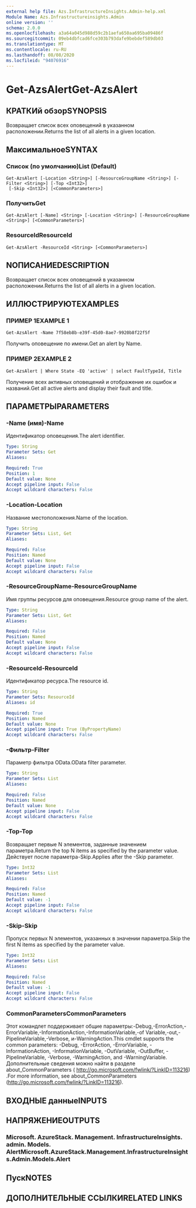 ```yaml
---
external help file: Azs.InfrastructureInsights.Admin-help.xml
Module Name: Azs.Infrastructureinsights.Admin
online version: ''
schema: 2.0.0
ms.openlocfilehash: a3a64a045d988d59c2b1aefa650aa695ba09486f
ms.sourcegitcommit: 09eb4dbfcad6fce303b793dafe9bebdef589db03
ms.translationtype: MT
ms.contentlocale: ru-RU
ms.lasthandoff: 08/08/2020
ms.locfileid: "94076916"
---
```

# <span data-ttu-id="78cbc-101">Get-AzsAlert</span><span class="sxs-lookup"><span data-stu-id="78cbc-101">Get-AzsAlert</span></span>

## <span data-ttu-id="78cbc-102">КРАТКИй обзор</span><span class="sxs-lookup"><span data-stu-id="78cbc-102">SYNOPSIS</span></span>
<span data-ttu-id="78cbc-103">Возвращает список всех оповещений в указанном расположении.</span><span class="sxs-lookup"><span data-stu-id="78cbc-103">Returns the list of all alerts in a given location.</span></span>

## <span data-ttu-id="78cbc-104">Максимальное</span><span class="sxs-lookup"><span data-stu-id="78cbc-104">SYNTAX</span></span>

### <span data-ttu-id="78cbc-105">Список (по умолчанию)</span><span class="sxs-lookup"><span data-stu-id="78cbc-105">List (Default)</span></span>
```
Get-AzsAlert [-Location <String>] [-ResourceGroupName <String>] [-Filter <String>] [-Top <Int32>]
 [-Skip <Int32>] [<CommonParameters>]
```

### <span data-ttu-id="78cbc-106">Получить</span><span class="sxs-lookup"><span data-stu-id="78cbc-106">Get</span></span>
```
Get-AzsAlert [-Name] <String> [-Location <String>] [-ResourceGroupName <String>] [<CommonParameters>]
```

### <span data-ttu-id="78cbc-107">ResourceId</span><span class="sxs-lookup"><span data-stu-id="78cbc-107">ResourceId</span></span>
```
Get-AzsAlert -ResourceId <String> [<CommonParameters>]
```

## <span data-ttu-id="78cbc-108">NОПИСАНИЕ</span><span class="sxs-lookup"><span data-stu-id="78cbc-108">DESCRIPTION</span></span>
<span data-ttu-id="78cbc-109">Возвращает список всех оповещений в указанном расположении.</span><span class="sxs-lookup"><span data-stu-id="78cbc-109">Returns the list of all alerts in a given location.</span></span>

## <span data-ttu-id="78cbc-110">ИЛЛЮСТРИРУЮТ</span><span class="sxs-lookup"><span data-stu-id="78cbc-110">EXAMPLES</span></span>

### <span data-ttu-id="78cbc-111">ПРИМЕР 1</span><span class="sxs-lookup"><span data-stu-id="78cbc-111">EXAMPLE 1</span></span>
```
Get-AzsAlert -Name 7f58eb8b-e39f-45d0-8ae7-9920b8f22f5f
```

<span data-ttu-id="78cbc-112">Получить оповещение по имени.</span><span class="sxs-lookup"><span data-stu-id="78cbc-112">Get an alert by Name.</span></span>

### <span data-ttu-id="78cbc-113">ПРИМЕР 2</span><span class="sxs-lookup"><span data-stu-id="78cbc-113">EXAMPLE 2</span></span>
```
Get-AzsAlert | Where State -EQ 'active' | select FaultTypeId, Title
```

<span data-ttu-id="78cbc-114">Получение всех активных оповещений и отображение их ошибок и названий.</span><span class="sxs-lookup"><span data-stu-id="78cbc-114">Get all active alerts and display their fault and title.</span></span>

## <span data-ttu-id="78cbc-115">ПАРАМЕТРЫ</span><span class="sxs-lookup"><span data-stu-id="78cbc-115">PARAMETERS</span></span>

### <span data-ttu-id="78cbc-116">-Name (имя)</span><span class="sxs-lookup"><span data-stu-id="78cbc-116">-Name</span></span>
<span data-ttu-id="78cbc-117">Идентификатор оповещения.</span><span class="sxs-lookup"><span data-stu-id="78cbc-117">The alert identifier.</span></span>

```yaml
Type: String
Parameter Sets: Get
Aliases:

Required: True
Position: 1
Default value: None
Accept pipeline input: False
Accept wildcard characters: False
```

### <span data-ttu-id="78cbc-118">-Location</span><span class="sxs-lookup"><span data-stu-id="78cbc-118">-Location</span></span>
<span data-ttu-id="78cbc-119">Название местоположения.</span><span class="sxs-lookup"><span data-stu-id="78cbc-119">Name of the location.</span></span>

```yaml
Type: String
Parameter Sets: List, Get
Aliases:

Required: False
Position: Named
Default value: None
Accept pipeline input: False
Accept wildcard characters: False
```

### <span data-ttu-id="78cbc-120">-ResourceGroupName</span><span class="sxs-lookup"><span data-stu-id="78cbc-120">-ResourceGroupName</span></span>
<span data-ttu-id="78cbc-121">Имя группы ресурсов для оповещения.</span><span class="sxs-lookup"><span data-stu-id="78cbc-121">Resource group name of the alert.</span></span>

```yaml
Type: String
Parameter Sets: List, Get
Aliases:

Required: False
Position: Named
Default value: None
Accept pipeline input: False
Accept wildcard characters: False
```

### <span data-ttu-id="78cbc-122">-ResourceId</span><span class="sxs-lookup"><span data-stu-id="78cbc-122">-ResourceId</span></span>
<span data-ttu-id="78cbc-123">Идентификатор ресурса.</span><span class="sxs-lookup"><span data-stu-id="78cbc-123">The resource id.</span></span>

```yaml
Type: String
Parameter Sets: ResourceId
Aliases: id

Required: True
Position: Named
Default value: None
Accept pipeline input: True (ByPropertyName)
Accept wildcard characters: False
```

### <span data-ttu-id="78cbc-124">-Фильтр</span><span class="sxs-lookup"><span data-stu-id="78cbc-124">-Filter</span></span>
<span data-ttu-id="78cbc-125">Параметр фильтра OData.</span><span class="sxs-lookup"><span data-stu-id="78cbc-125">OData filter parameter.</span></span>

```yaml
Type: String
Parameter Sets: List
Aliases:

Required: False
Position: Named
Default value: None
Accept pipeline input: False
Accept wildcard characters: False
```

### <span data-ttu-id="78cbc-126">-Top</span><span class="sxs-lookup"><span data-stu-id="78cbc-126">-Top</span></span>
<span data-ttu-id="78cbc-127">Возвращает первые N элементов, заданные значением параметра.</span><span class="sxs-lookup"><span data-stu-id="78cbc-127">Return the top N items as specified by the parameter value.</span></span>
<span data-ttu-id="78cbc-128">Действует после параметра-Skip.</span><span class="sxs-lookup"><span data-stu-id="78cbc-128">Applies after the -Skip parameter.</span></span>

```yaml
Type: Int32
Parameter Sets: List
Aliases:

Required: False
Position: Named
Default value: -1
Accept pipeline input: False
Accept wildcard characters: False
```

### <span data-ttu-id="78cbc-129">-Skip</span><span class="sxs-lookup"><span data-stu-id="78cbc-129">-Skip</span></span>
<span data-ttu-id="78cbc-130">Пропуск первых N элементов, указанных в значении параметра.</span><span class="sxs-lookup"><span data-stu-id="78cbc-130">Skip the first N items as specified by the parameter value.</span></span>

```yaml
Type: Int32
Parameter Sets: List
Aliases:

Required: False
Position: Named
Default value: -1
Accept pipeline input: False
Accept wildcard characters: False
```

### <span data-ttu-id="78cbc-131">CommonParameters</span><span class="sxs-lookup"><span data-stu-id="78cbc-131">CommonParameters</span></span>
<span data-ttu-id="78cbc-132">Этот командлет поддерживает общие параметры:-Debug,-ErrorAction,-ErrorVariable,-InformationAction,-InformationVariable,-of Variable,-out,-PipelineVariable,-Verbose, и-WarningAction.</span><span class="sxs-lookup"><span data-stu-id="78cbc-132">This cmdlet supports the common parameters: -Debug, -ErrorAction, -ErrorVariable, -InformationAction, -InformationVariable, -OutVariable, -OutBuffer, -PipelineVariable, -Verbose, -WarningAction, and -WarningVariable.</span></span> <span data-ttu-id="78cbc-133">Дополнительные сведения можно найти в разделе about_CommonParameters ( http://go.microsoft.com/fwlink/?LinkID=113216) .</span><span class="sxs-lookup"><span data-stu-id="78cbc-133">For more information, see about_CommonParameters (http://go.microsoft.com/fwlink/?LinkID=113216).</span></span>

## <span data-ttu-id="78cbc-134">ВХОДНЫЕ данные</span><span class="sxs-lookup"><span data-stu-id="78cbc-134">INPUTS</span></span>

## <span data-ttu-id="78cbc-135">НАПРЯЖЕНИЕ</span><span class="sxs-lookup"><span data-stu-id="78cbc-135">OUTPUTS</span></span>

### <span data-ttu-id="78cbc-136">Microsoft. AzureStack. Management. InfrastructureInsights. admin. Models. Alert</span><span class="sxs-lookup"><span data-stu-id="78cbc-136">Microsoft.AzureStack.Management.InfrastructureInsights.Admin.Models.Alert</span></span>

## <span data-ttu-id="78cbc-137">Пуск</span><span class="sxs-lookup"><span data-stu-id="78cbc-137">NOTES</span></span>

## <span data-ttu-id="78cbc-138">ДОПОЛНИТЕЛЬНЫЕ ССЫЛКИ</span><span class="sxs-lookup"><span data-stu-id="78cbc-138">RELATED LINKS</span></span>
